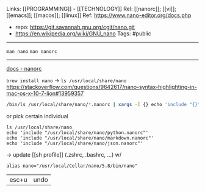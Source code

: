 Links: [[PROGRAMMING]] - [[TECHNOLOGY]]
Rel: [[nanorc]]; [[vi]]; [[emacs]]; [[macos]]; [[linux]]
Ref: https://www.nano-editor.org/docs.php
- repo: https://git.savannah.gnu.org/cgit/nano.git
- https://en.wikipedia.org/wiki/GNU_nano
Tags: #public 

--- 

```man nano```
```man nanorc```

--- 

[docs - nanorc](https://www.nano-editor.org/dist/latest/nanorc.5.html)

```brew install nano```
-> ```ls /usr/local/share/nano```
https://stackoverflow.com/questions/9642617/nano-syntax-highlighting-in-mac-os-x-10-7-lion#13959357
```bash
/bin/ls /usr/local/share/nano/*.nanorc | xargs -I {} echo 'include "{}"' >> ~/.nanorc
```
or pick certain individual
```echo 
ls /usr/local/share/nano
echo 'include "/usr/local/share/nano/python.nanorc"'
echo 'include "/usr/local/share/nano/markdown.nanorc"'
echo 'include "/usr/local/share/nano/json.nanorc"'
```

-> update [[sh profile]] (.zshrc, .bashrc, ...) w/
```
alias nano="/usr/local/Cellar/nano/5.8/bin/nano"
```

| | | 
| :--: | :--: | 
| esc+u | undo | 

